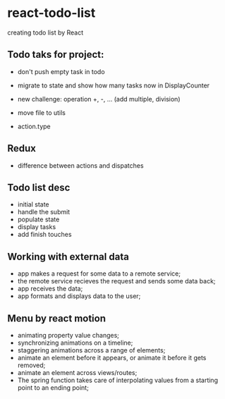 # react-todo-list
creating todo list by React

## Todo taks for project:
* don't push empty task in todo
* migrate to state and show how many tasks now in DisplayCounter

* new challenge: operation +, -, ... (add multiple, division)
* move file to utils
* action.type

## Redux
* difference between actions and dispatches

## Todo list desc
* initial state
* handle the submit
* populate state
* display tasks
* add finish touches

## Working with external data
* app makes a request for some data to a remote service;
* the remote service recieves the request and sends some data back;
* app receives the data;
* app formats and displays data to the user;

## Menu by react motion
* animating property value changes;
* synchronizing animations on a timeline;
* staggering animations across a range of elements;
* animate an element before it appears, or animate it before it gets removed;
* animate an element across views/routes;
* The spring function takes care of interpolating values from a starting point to an ending point;